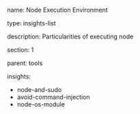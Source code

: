 name: Node Execution Environment

type: insights-list

description: Particularities of executing node

section: 1

parent: tools

insights:
  - node-and-sudo
  - avoid-command-injection
  - node-os-module
